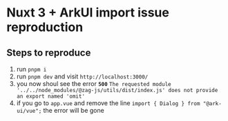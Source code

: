 # Nuxt 3 + ArkUI import issue reproduction

## Steps to reproduce
1. run `pnpm i`
2. run `pnpm dev` and visit `http://localhost:3000/`
3. you now shoul see the error **`500`** `The requested module '../../node_modules/@zag-js/utils/dist/index.js' does not provide an export named 'omit'`
4. if you go to `app.vue` and remove the line `import { Dialog } from "@ark-ui/vue";` the error will be gone

